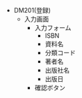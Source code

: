- DM201(登録)
  - 入力画面
    - 入力フォーム
      - ISBN
      - 資料名
      - 分類コード
      - 著者名
      - 出版社名
      - 出版日
    - 確認ボタン 
